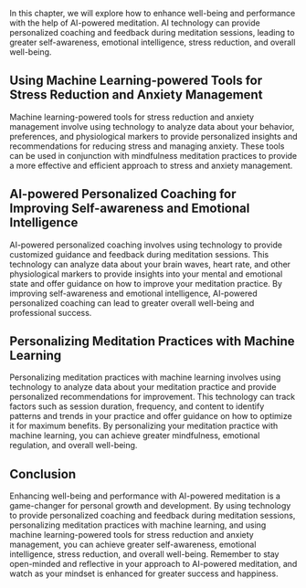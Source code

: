 
In this chapter, we will explore how to enhance well-being and performance with the help of AI-powered meditation. AI technology can provide personalized coaching and feedback during meditation sessions, leading to greater self-awareness, emotional intelligence, stress reduction, and overall well-being.

Using Machine Learning-powered Tools for Stress Reduction and Anxiety Management
--------------------------------------------------------------------------------

Machine learning-powered tools for stress reduction and anxiety management involve using technology to analyze data about your behavior, preferences, and physiological markers to provide personalized insights and recommendations for reducing stress and managing anxiety. These tools can be used in conjunction with mindfulness meditation practices to provide a more effective and efficient approach to stress and anxiety management.

AI-powered Personalized Coaching for Improving Self-awareness and Emotional Intelligence
----------------------------------------------------------------------------------------

AI-powered personalized coaching involves using technology to provide customized guidance and feedback during meditation sessions. This technology can analyze data about your brain waves, heart rate, and other physiological markers to provide insights into your mental and emotional state and offer guidance on how to improve your meditation practice. By improving self-awareness and emotional intelligence, AI-powered personalized coaching can lead to greater overall well-being and professional success.

Personalizing Meditation Practices with Machine Learning
--------------------------------------------------------

Personalizing meditation practices with machine learning involves using technology to analyze data about your meditation practice and provide personalized recommendations for improvement. This technology can track factors such as session duration, frequency, and content to identify patterns and trends in your practice and offer guidance on how to optimize it for maximum benefits. By personalizing your meditation practice with machine learning, you can achieve greater mindfulness, emotional regulation, and overall well-being.

Conclusion
----------

Enhancing well-being and performance with AI-powered meditation is a game-changer for personal growth and development. By using technology to provide personalized coaching and feedback during meditation sessions, personalizing meditation practices with machine learning, and using machine learning-powered tools for stress reduction and anxiety management, you can achieve greater self-awareness, emotional intelligence, stress reduction, and overall well-being. Remember to stay open-minded and reflective in your approach to AI-powered meditation, and watch as your mindset is enhanced for greater success and happiness.
